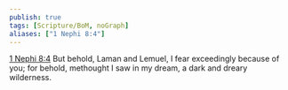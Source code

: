 ```yaml
---
publish: true
tags: [Scripture/BoM, noGraph]
aliases: ["1 Nephi 8:4"]
---
```

[1 Nephi 8:4](https://churchofjesuschrist.org/study/scriptures/bofm/1-ne/8?lang=eng&id=p4#p4) But behold, Laman and Lemuel, I fear exceedingly because of you; for behold, methought I saw in my dream, a dark and dreary wilderness.
